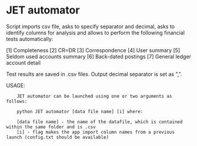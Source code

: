 # JET automator

Script imports csv file, asks to specify separator and decimal, asks to identify columns for analysis 
and allows to perform the following financial tests automatically:

[1] Completeness
[2] CR=DR
[3] Correspondence
[4] User summary
[5] Seldom used accounts summary
[6] Back-dated postings
[7] General ledger account detail

Test results are saved in .csv files. Output decimal separator is set as ",".

USAGE: 

        JET automator can be launched using one or two arguments as follows:

        python JET automator [data file name] [i] where:

        [data file name] - the name of the datafile, which is contained within the same folder and is .csv
        [i] - flag makes the app import column names from a previous launch (config.txt should be available)
